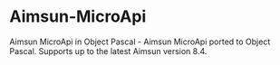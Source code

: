 # Aimsun-MicroApi
Aimsun MicroApi in Object Pascal - Aimsun MicroApi ported to Object Pascal. Supports up to the latest Aimsun version 8.4.
